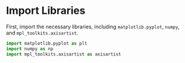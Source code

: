 # Import Libraries

First, import the necessary libraries, including `matplotlib.pyplot`, `numpy`, and `mpl_toolkits.axisartist`.

```python
import matplotlib.pyplot as plt
import numpy as np
import mpl_toolkits.axisartist as axisartist
```
